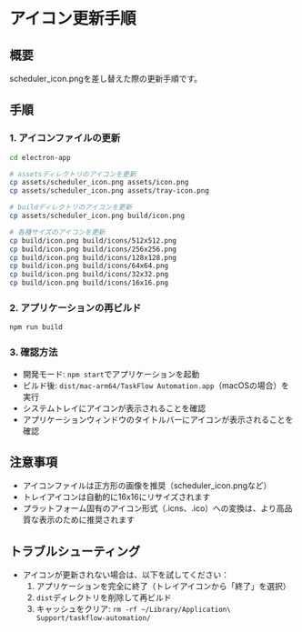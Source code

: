 # アイコン更新手順

## 概要
scheduler_icon.pngを差し替えた際の更新手順です。

## 手順

### 1. アイコンファイルの更新
```bash
cd electron-app

# assetsディレクトリのアイコンを更新
cp assets/scheduler_icon.png assets/icon.png
cp assets/scheduler_icon.png assets/tray-icon.png

# buildディレクトリのアイコンを更新
cp assets/scheduler_icon.png build/icon.png

# 各種サイズのアイコンを更新
cp build/icon.png build/icons/512x512.png
cp build/icon.png build/icons/256x256.png
cp build/icon.png build/icons/128x128.png
cp build/icon.png build/icons/64x64.png
cp build/icon.png build/icons/32x32.png
cp build/icon.png build/icons/16x16.png
```

### 2. アプリケーションの再ビルド
```bash
npm run build
```

### 3. 確認方法
- 開発モード: `npm start`でアプリケーションを起動
- ビルド後: `dist/mac-arm64/TaskFlow Automation.app`（macOSの場合）を実行
- システムトレイにアイコンが表示されることを確認
- アプリケーションウィンドウのタイトルバーにアイコンが表示されることを確認

## 注意事項
- アイコンファイルは正方形の画像を推奨（scheduler_icon.pngなど）
- トレイアイコンは自動的に16x16にリサイズされます
- プラットフォーム固有のアイコン形式（.icns、.ico）への変換は、より高品質な表示のために推奨されます

## トラブルシューティング
- アイコンが更新されない場合は、以下を試してください：
  1. アプリケーションを完全に終了（トレイアイコンから「終了」を選択）
  2. `dist`ディレクトリを削除して再ビルド
  3. キャッシュをクリア: `rm -rf ~/Library/Application\ Support/taskflow-automation/`
